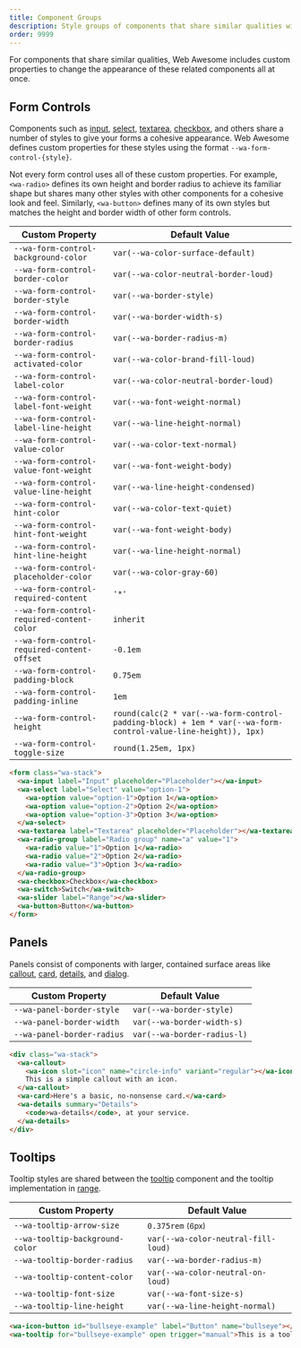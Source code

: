 ```yaml
---
title: Component Groups
description: Style groups of components that share similar qualities with these Web Awesome custom properties.
order: 9999
---
```


For components that share similar qualities, Web Awesome includes custom properties to change the appearance of these related components all at once.

## Form Controls

Components such as [input](/docs/components/input), [select](/docs/components/select), [textarea](/docs/components/textarea), [checkbox](/docs/components/checkbox), and others share a number of styles to give your forms a cohesive appearance. Web Awesome defines custom properties for these styles using the format `--wa-form-control-{style}`.

Not every form control uses all of these custom properties. For example, `<wa-radio>` defines its own height and border radius to achieve its familiar shape but shares many other styles with other components for a cohesive look and feel. Similarly, `<wa-button>` defines many of its own styles but matches the height and border width of other form controls.

| Custom Property                             | Default Value                         |
| ------------------------------------------- | ------------------------------------- |
| `--wa-form-control-background-color`        | `var(--wa-color-surface-default)`     |
| `--wa-form-control-border-color`            | `var(--wa-color-neutral-border-loud)` |
| `--wa-form-control-border-style`            | `var(--wa-border-style)`              |
| `--wa-form-control-border-width`            | `var(--wa-border-width-s)`            |
| `--wa-form-control-border-radius`           | `var(--wa-border-radius-m)`           |
| `--wa-form-control-activated-color`         | `var(--wa-color-brand-fill-loud)`     |
| `--wa-form-control-label-color`             | `var(--wa-color-neutral-border-loud)` |
| `--wa-form-control-label-font-weight`       | `var(--wa-font-weight-normal)`        |
| `--wa-form-control-label-line-height`       | `var(--wa-line-height-normal)`        |
| `--wa-form-control-value-color`             | `var(--wa-color-text-normal)`         |
| `--wa-form-control-value-font-weight`       | `var(--wa-font-weight-body)`          |
| `--wa-form-control-value-line-height`       | `var(--wa-line-height-condensed)`     |
| `--wa-form-control-hint-color`              | `var(--wa-color-text-quiet)`          |
| `--wa-form-control-hint-font-weight`        | `var(--wa-font-weight-body)`          |
| `--wa-form-control-hint-line-height`        | `var(--wa-line-height-normal)`        |
| `--wa-form-control-placeholder-color`       | `var(--wa-color-gray-60)`             |
| `--wa-form-control-required-content`        | `'*'`                                 |
| `--wa-form-control-required-content-color`  | `inherit`                             |
| `--wa-form-control-required-content-offset` | `-0.1em`                              |
| `--wa-form-control-padding-block`           | `0.75em`                              |
| `--wa-form-control-padding-inline`          | `1em`                                 |
| `--wa-form-control-height`                  | `round(calc(2 * var(--wa-form-control-padding-block) + 1em * var(--wa-form-control-value-line-height)), 1px)` |
| `--wa-form-control-toggle-size`             | `round(1.25em, 1px)`                  |

```html {.example}
<form class="wa-stack">
  <wa-input label="Input" placeholder="Placeholder"></wa-input>
  <wa-select label="Select" value="option-1">
    <wa-option value="option-1">Option 1</wa-option>
    <wa-option value="option-2">Option 2</wa-option>
    <wa-option value="option-3">Option 3</wa-option>
  </wa-select>
  <wa-textarea label="Textarea" placeholder="Placeholder"></wa-textarea>
  <wa-radio-group label="Radio group" name="a" value="1">
    <wa-radio value="1">Option 1</wa-radio>
    <wa-radio value="2">Option 2</wa-radio>
    <wa-radio value="3">Option 3</wa-radio>
  </wa-radio-group>
  <wa-checkbox>Checkbox</wa-checkbox>
  <wa-switch>Switch</wa-switch>
  <wa-slider label="Range"></wa-slider>
  <wa-button>Button</wa-button>
</form>
```

## Panels

Panels consist of components with larger, contained surface areas like [callout](/docs/components/callout), [card](/docs/components/card), [details](/docs/components/details), and [dialog](/docs/components/dialog).

| Custom Property            | Default Value               |
| -------------------------- | --------------------------- |
| `--wa-panel-border-style`  | `var(--wa-border-style)`    |
| `--wa-panel-border-width`  | `var(--wa-border-width-s)`  |
| `--wa-panel-border-radius` | `var(--wa-border-radius-l)` |

```html {.example}
<div class="wa-stack">
  <wa-callout>
    <wa-icon slot="icon" name="circle-info" variant="regular"></wa-icon>
    This is a simple callout with an icon.
  </wa-callout>
  <wa-card>Here's a basic, no-nonsense card.</wa-card>
  <wa-details summary="Details">
    <code>wa-details</code>, at your service.
  </wa-details>
</div>
```

## Tooltips

Tooltip styles are shared between the [tooltip](/docs/components/tooltip) component and the tooltip implementation in [range](/docs/components/range).

| Custom Property              | Default Value                       |
| ---------------------------- | ----------------------------------- |
| `--wa-tooltip-arrow-size`    | `0.375rem` <small>(6px)</small>     |
| `--wa-tooltip-background-color`    | `var(--wa-color-neutral-fill-loud)` |
| `--wa-tooltip-border-radius` | `var(--wa-border-radius-m)`         |
| `--wa-tooltip-content-color` | `var(--wa-color-neutral-on-loud)`   |
| `--wa-tooltip-font-size`     | `var(--wa-font-size-s)`             |
| `--wa-tooltip-line-height`   | `var(--wa-line-height-normal)`      |

```html {.example}
<wa-icon-button id="bullseye-example" label="Button" name="bullseye"></wa-icon-button>
<wa-tooltip for="bullseye-example" open trigger="manual">This is a tooltip</wa-tooltip>
```
